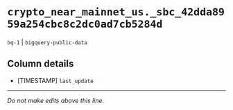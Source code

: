 # `crypto_near_mainnet_us._sbc_42dda8959a254cbc8c2dc0ad7cb5284d`
`bq-1` | `bigquery-public-data`

## Column details
* [TIMESTAMP] `last_update`

-------------------------------------------------------------------------------
*Do not make edits above this line.*
